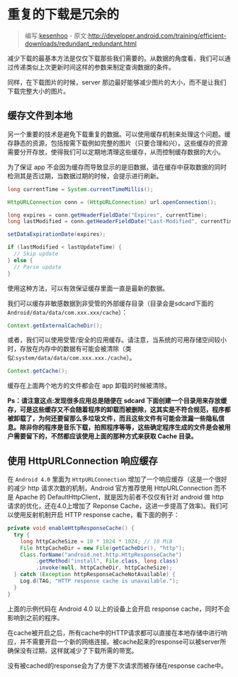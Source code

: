 # 重复的下载是冗余的

> 编写:[kesenhoo](https://github.com/kesenhoo) - 原文:<http://developer.android.com/training/efficient-downloads/redundant_redundant.html>

减少下载的最基本方法是仅仅下载那些我们需要的。从数据的角度看，我们可以通过传递类似上次更新时间这样的参数来制定查询数据的条件。

同样，在下载图片的时候，server 那边最好能够减少图片的大小，而不是让我们下载完整大小的图片。

## 缓存文件到本地

另一个重要的技术是避免下载重复的数据。可以使用缓存机制来处理这个问题。缓存静态的资源，包括按需下载例如完整的图片（只要合理和兴）。这些缓存的资源需要分开存放，使得我们可以定期地清理这些缓存，从而控制缓存数据的大小。

为了保证 app 不会因为缓存而导致显示的是旧数据，请在缓存中获取数据的同时检测其是否过期，当数据过期的时候，会提示进行刷新。

<!-- More -->

```java
long currentTime = System.currentTimeMillis();

HttpURLConnection conn = (HttpURLConnection) url.openConnection();

long expires = conn.getHeaderFieldDate("Expires", currentTime);
long lastModified = conn.getHeaderFieldDate("Last-Modified", currentTime);

setDataExpirationDate(expires);

if (lastModified < lastUpdateTime) {
  // Skip update
} else {
  // Parse update
}
```

使用这种方法，可以有效保证缓存里面一直是最新的数据。

我们可以缓存非敏感数据到非受管的外部缓存目录（目录会是sdcard下面的`Android/data/data/com.xxx.xxx/cache`）：

```java
Context.getExternalCacheDir();
```

或者，我们可以使用受管/安全的应用缓存。请注意，当系统的可用存储空间较小时，存放在内存中的数据有可能会被清除（类似:`system/data/data/com.xxx.xxx./cache`）。

```java
Context.getCache();
```

缓存在上面两个地方的文件都会在 app 卸载的时候被清除。

**Ps：请注意这点:发现很多应用总是随便在 sdcard 下面创建一个目录用来存放缓存，可是这些缓存又不会随着程序的卸载而被删除，这其实是不符合规范，程序都被卸载了，为何还要留那么多垃圾文件，而且这些文件有可能会泄漏一些隐私信息。除非你的程序是音乐下载，拍照程序等等，这些确定程序生成的文件是会被用户需要留下的，不然都应该使用上面的那种方式来获取 Cache 目录。**

## 使用 HttpURLConnection 响应缓存

在 `Android 4.0` 里面为 `HttpURLConnection` 增加了一个响应缓存（这是一个很好的减少 http 请求次数的机制，Android 官方推荐使用 HttpURLConnection 而不是 Apache 的 DefaultHttpClient，就是因为前者不仅仅有针对 android 做 http 请求的优化，还在4.0上增加了 Reponse Cache，这进一步提高了效率)。我们可以使用反射机制开启 HTTP response cache，看下面的例子：

```java
private void enableHttpResponseCache() {
  try {
    long httpCacheSize = 10 * 1024 * 1024; // 10 MiB
    File httpCacheDir = new File(getCacheDir(), "http");
    Class.forName("android.net.http.HttpResponseCache")
         .getMethod("install", File.class, long.class)
         .invoke(null, httpCacheDir, httpCacheSize);
  } catch (Exception httpResponseCacheNotAvailable) {
    Log.d(TAG, "HTTP response cache is unavailable.");
  }
}
```

上面的示例代码在 Android 4.0 以上的设备上会开启 response cache，同时不会影响到之前的程序。

在cache被开启之后，所有cache中的HTTP请求都可以直接在本地存储中进行响应，并不需要开启一个新的网络连接。被cache起来的response可以被server所确保没有过期，这样就减少了下载所需的带宽。

没有被cached的response会为了方便下次请求而被存储在response cache中。